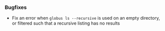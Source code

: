 ### Bugfixes

* Fix an error when `globus ls --recursive` is used on an empty directory, or
  filtered such that a recursive listing has no results
